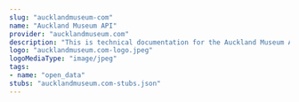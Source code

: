 ```yaml
---
slug: "aucklandmuseum-com"
name: "Auckland Museum API"
provider: "aucklandmuseum.com"
description: "This is technical documentation for the Auckland Museum API\n"
logo: "aucklandmuseum.com-logo.jpeg"
logoMediaType: "image/jpeg"
tags:
- name: "open_data"
stubs: "aucklandmuseum.com-stubs.json"
---
```

